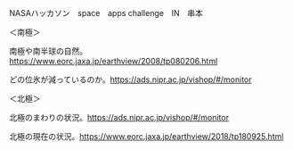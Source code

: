 NASAハッカソン　space　apps challenge　IN　串本


＜南極＞

南極や南半球の自然。https://www.eorc.jaxa.jp/earthview/2008/tp080206.html

どの位氷が減っているのか。https://ads.nipr.ac.jp/vishop/#/monitor


＜北極＞

北極のまわりの状況。https://ads.nipr.ac.jp/vishop/#/monitor

北極の現在の状況。https://www.eorc.jaxa.jp/earthview/2018/tp180925.html

